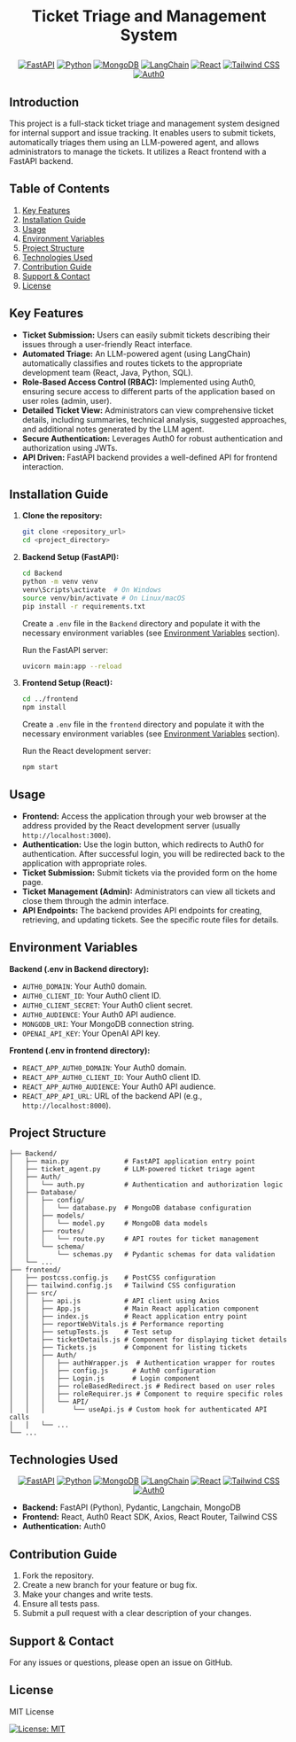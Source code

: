 # <p align="center">Ticket Triage and Management System</p>

<p align="center">
  <a href="https://www.fastapi.tiangolo.com/"><img src="https://img.shields.io/badge/Framework-FastAPI-0077B6" alt="FastAPI"></a>
  <a href="https://www.python.org/"><img src="https://img.shields.io/badge/Language-Python-3776AB" alt="Python"></a>
  <a href="https://www.mongodb.com/"><img src="https://img.shields.io/badge/Database-MongoDB-47A248" alt="MongoDB"></a>
  <a href="https://js.langchain.com/"><img src="https://img.shields.io/badge/LLM_Framework-LangChain-blueviolet" alt="LangChain"></a>
  <a href="https://react.dev/"><img src="https://img.shields.io/badge/Frontend-React-61DAFB" alt="React"></a>
  <a href="https://tailwindcss.com/"><img src="https://img.shields.io/badge/Styling-Tailwind_CSS-06B6D4" alt="Tailwind CSS"></a>
  <a href="https://auth0.com/"><img src="https://img.shields.io/badge/Authentication-Auth0-E22300" alt="Auth0"></a>
</p>

## Introduction

This project is a full-stack ticket triage and management system designed for internal support and issue tracking. It enables users to submit tickets, automatically triages them using an LLM-powered agent, and allows administrators to manage the tickets.  It utilizes a React frontend with a FastAPI backend.

## Table of Contents

1.  [Key Features](#key-features)
2.  [Installation Guide](#installation-guide)
3.  [Usage](#usage)
4.  [Environment Variables](#environment-variables)
5.  [Project Structure](#project-structure)
6.  [Technologies Used](#technologies-used)
7.  [Contribution Guide](#contribution-guide)
8.  [Support & Contact](#support--contact)
9.  [License](#license)

## Key Features

*   **Ticket Submission:** Users can easily submit tickets describing their issues through a user-friendly React interface.
*   **Automated Triage:**  An LLM-powered agent (using LangChain) automatically classifies and routes tickets to the appropriate development team (React, Java, Python, SQL).
*   **Role-Based Access Control (RBAC):** Implemented using Auth0, ensuring secure access to different parts of the application based on user roles (admin, user).
*   **Detailed Ticket View:** Administrators can view comprehensive ticket details, including summaries, technical analysis, suggested approaches, and additional notes generated by the LLM agent.
*   **Secure Authentication:**  Leverages Auth0 for robust authentication and authorization using JWTs.
*   **API Driven:**  FastAPI backend provides a well-defined API for frontend interaction.

## Installation Guide

1.  **Clone the repository:**

    ```bash
    git clone <repository_url>
    cd <project_directory>
    ```

2.  **Backend Setup (FastAPI):**

    ```bash
    cd Backend
    python -m venv venv
    venv\Scripts\activate  # On Windows
    source venv/bin/activate # On Linux/macOS
    pip install -r requirements.txt
    ```

    Create a `.env` file in the `Backend` directory and populate it with the necessary environment variables (see [Environment Variables](#environment-variables) section).

    Run the FastAPI server:

    ```bash
    uvicorn main:app --reload
    ```

3.  **Frontend Setup (React):**

    ```bash
    cd ../frontend
    npm install
    ```

    Create a `.env` file in the `frontend` directory and populate it with the necessary environment variables (see [Environment Variables](#environment-variables) section).

    Run the React development server:

    ```bash
    npm start
    ```

## Usage

*   **Frontend:** Access the application through your web browser at the address provided by the React development server (usually `http://localhost:3000`).
*   **Authentication:** Use the login button, which redirects to Auth0 for authentication.  After successful login, you will be redirected back to the application with appropriate roles.
*   **Ticket Submission:**  Submit tickets via the provided form on the home page.
*   **Ticket Management (Admin):** Administrators can view all tickets and close them through the admin interface.
*   **API Endpoints:** The backend provides API endpoints for creating, retrieving, and updating tickets. See the specific route files for details.

## Environment Variables

**Backend (.env in Backend directory):**

*   `AUTH0_DOMAIN`: Your Auth0 domain.
*   `AUTH0_CLIENT_ID`: Your Auth0 client ID.
*   `AUTH0_CLIENT_SECRET`: Your Auth0 client secret.
*   `AUTH0_AUDIENCE`: Your Auth0 API audience.
*   `MONGODB_URI`: Your MongoDB connection string.
*   `OPENAI_API_KEY`: Your OpenAI API key.

**Frontend (.env in frontend directory):**

*   `REACT_APP_AUTH0_DOMAIN`: Your Auth0 domain.
*   `REACT_APP_AUTH0_CLIENT_ID`: Your Auth0 client ID.
*   `REACT_APP_AUTH0_AUDIENCE`: Your Auth0 API audience.
*   `REACT_APP_API_URL`: URL of the backend API (e.g., `http://localhost:8000`).

## Project Structure

```
├── Backend/
│   ├── main.py              # FastAPI application entry point
│   ├── ticket_agent.py      # LLM-powered ticket triage agent
│   ├── Auth/
│   │   └── auth.py          # Authentication and authorization logic
│   ├── Database/
│   │   ├── config/
│   │   │   └── database.py  # MongoDB database configuration
│   │   ├── models/
│   │   │   └── model.py     # MongoDB data models
│   │   ├── routes/
│   │   │   └── route.py     # API routes for ticket management
│   │   └── schema/
│   │       └── schemas.py   # Pydantic schemas for data validation
│   └── ...
├── frontend/
│   ├── postcss.config.js    # PostCSS configuration
│   ├── tailwind.config.js   # Tailwind CSS configuration
│   ├── src/
│   │   ├── api.js           # API client using Axios
│   │   ├── App.js           # Main React application component
│   │   ├── index.js         # React application entry point
│   │   ├── reportWebVitals.js # Performance reporting
│   │   ├── setupTests.js    # Test setup
│   │   ├── ticketDetails.js # Component for displaying ticket details
│   │   ├── Tickets.js       # Component for listing tickets
│   │   ├── Auth/
│   │   │   ├── authWrapper.js  # Authentication wrapper for routes
│   │   │   ├── config.js      # Auth0 configuration
│   │   │   ├── Login.js       # Login component
│   │   │   ├── roleBasedRedirect.js # Redirect based on user roles
│   │   │   ├── roleRequirer.js # Component to require specific roles
│   │   │   └── API/
│   │   │       └── useApi.js # Custom hook for authenticated API calls
│   │   └── ...
└── ...
```

## Technologies Used

<p align="center">
  <a href="https://www.fastapi.tiangolo.com/"><img src="https://img.shields.io/badge/Backend-FastAPI-0077B6" alt="FastAPI"></a>
  <a href="https://www.python.org/"><img src="https://img.shields.io/badge/Language-Python-3776AB" alt="Python"></a>
  <a href="https://www.mongodb.com/"><img src="https://img.shields.io/badge/Database-MongoDB-47A248" alt="MongoDB"></a>
    <a href="https://js.langchain.com/"><img src="https://img.shields.io/badge/LLM_Framework-LangChain-blueviolet" alt="LangChain"></a>
  <a href="https://react.dev/"><img src="https://img.shields.io/badge/Frontend-React-61DAFB" alt="React"></a>
  <a href="https://tailwindcss.com/"><img src="https://img.shields.io/badge/Styling-Tailwind_CSS-06B6D4" alt="Tailwind CSS"></a>
  <a href="https://auth0.com/"><img src="https://img.shields.io/badge/Authentication-Auth0-E22300" alt="Auth0"></a>
</p>

*   **Backend:** FastAPI (Python), Pydantic, Langchain, MongoDB
*   **Frontend:** React, Auth0 React SDK, Axios, React Router, Tailwind CSS
*   **Authentication:** Auth0

## Contribution Guide

1.  Fork the repository.
2.  Create a new branch for your feature or bug fix.
3.  Make your changes and write tests.
4.  Ensure all tests pass.
5.  Submit a pull request with a clear description of your changes.

## Support & Contact

For any issues or questions, please open an issue on GitHub.

## License

MIT License

[![License: MIT](https://img.shields.io/badge/License-MIT-yellow.svg)](https://opensource.org/licenses/MIT)